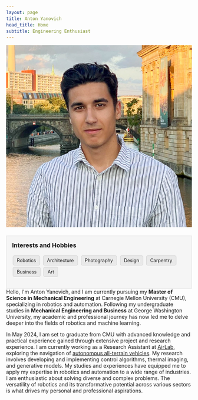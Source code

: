 ```yaml
---
layout: page
title: Anton Yanovich
head_title: Home
subtitle: Engineering Enthusiast
---
```


<div class="pretty-links">
<div class="grid">
<div class="unit golden-small profile-pic">
    <!-- Profile Image -->
    <img class='site-profile' src="/assets/img/anton.JPG">
    <!-- Interests Box -->
    <div class="interests-box">
      <h3>Interests and Hobbies</h3>
      <ul>
        <li>Robotics</li>
        <li>Architecture</li>
        <li>Photography</li>
        <li>Design</li>
        <li>Carpentry</li>
        <li>Business</li>
        <li>Art</li>
      </ul>
    </div>
  </div>
</div>
<div class="unit golden-large">
<div class="lead lead-about">
Hello, I'm Anton Yanovich, and I am currently pursuing my <strong>Master of Science in Mechanical Engineering</strong> at Carnegie Mellon University (CMU), specializing in robotics and automation. Following my undergraduate studies in <strong>Mechanical Engineering and Business</strong> at George Washington University, my academic and professional journey has now led me to delve deeper into the fields of robotics and machine learning.

In May 2024, I am set to graduate from CMU with advanced knowledge and practical experience gained through extensive project and research experience. I am currently working as a Research Assistant at [AirLab](https://theairlab.org/), exploring the navigation of [autonomous all-terrain vehicles](https://theairlab.org/offroad/). My research involves developing and implementing control algorithms, thermal imaging, and generative models. My studies and experiences have equipped me to apply my expertise in robotics and automation to a wide range of industries. I am enthusiastic about solving diverse and complex problems. The versatility of robotics and its transformative potential across various sectors is what drives my personal and professional aspirations.


<!-- and want to be like Anton Egorov who is a researcher in autonomous robotics with a particular interest in computer vision (3D point cloud semantic segmentation) and deep learning for robust 3D perception. I am also broadly interested in SLAM.

I am currently a Data Scientist (ML Matching Team) at [OZON](https://corp.ozon.com/) Technology in Russia. Prior to this role, I served as Middle Software Developer (Localization and Mapping (SLAM) team) in Self-Driving Group in the same company. I have been working on developing of algorithms that underlie SLAM.

From August 2020 to June 2021, I was a doctaral student at [Autonomous Transportation Systems Lab](https://robotics.innopolis.university/en/labs/laboratoriya-avtonomnyh-transportnyh-sistem/) of [Innopolis University](https://innopolis.university/en/) with [*Professor Alexandr Klimchik*](https://scholar.google.fr/citations?user=KLpMBj0AAAAJ&hl=en). I received my <strong>Master of Science in Space and Engineering Systems</strong> at [Skolkovo Institute of Science and Technology (Skoltech)](https://www.skoltech.ru/en/) in June 2020 — including a six-month research visit at the [Robotics Institute](https://www.ri.cmu.edu/) at [Carnegie Mellon University](https://www.cmu.edu/).
</div>

My Master's research work was based at [Biorobotics Lab](http://biorobotics.ri.cmu.edu/index.php) at the Robotics Institute of Carnegie Mellon University under the supervision of [*Professor Howie Choset*](https://scholar.google.com/citations?user=4fvo61oAAAAJ&hl=en) — related to the development of a new 3D Place Recognition framework in 3D LiDAR-based SLAM algorithm with an orientation-invariant property

a-->

</div>

<style>
.interests-box {
background-color: #f5f5f5;
border: 1px solid #e1e1e1;
padding: 15px;
margin-top: 20px; /* Adjust as necessary to align with the bottom of the profile picture */
}

.interests-box h3 {
margin-top: 0;
}

.interests-box ul {
list-style-type: none;
padding: 0;
}

.interests-box ul li {
display: inline-block;
background: #e9e9e9;
border: 1px solid #d1d1d1;
padding: 5px 10px;
margin: 2px;
border-radius: 4px;
font-size: 0.9em;
}